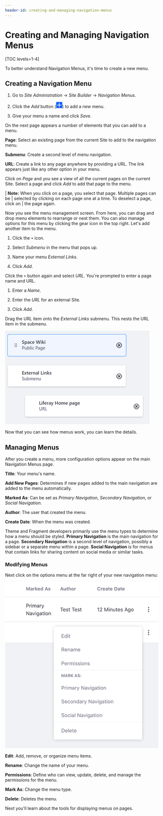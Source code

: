 ```yaml
---
header-id: creating-and-managing-navigation-menus
---
```


# Creating and Managing Navigation Menus

[TOC levels=1-4]

To better understand Navigation Menus, it's time to create a new menu.

## Creating a Navigation Menu

1.  Go to *Site Administration* &rarr; *Site Builder* &rarr; *Navigation Menus*.

2.  Click the *Add* button (![Add Page](../../../../images/icon-add.png)) to add
    a new menu.

3.  Give your menu a name and click *Save*.

On the next page appears a number of elements that you can add to a menu.

**Page**: Select an existing page from the current Site to add to the navigation
menu.

**Submenu**: Create a second level of menu navigation.

**URL**: Create a link to any page anywhere by providing a URL. The link appears
just like any other option in your menu.
 
Click on *Page* and you see a view of all the current pages on the current Site.
Select a page and click *Add* to add that page to the menu.

| **Note:** When you click on a page, you select that page. Multiple pages can be
| selected by clicking on each page one at a time. To deselect a page, click on
| the page again.

Now you see the menu management screen. From here, you can drag and drop menu
elements to rearrange or nest them. You can also manage options for this menu by
clicking the gear icon in the top right. Let's add another item to the menu.

1.  Click the `+` icon.

2.  Select *Submenu* in the menu that pops up.

3.  Name your menu *External Links*.

4.  Click *Add*.

Click the `+` button again and select *URL*. You're prompted to enter a page
name and URL.

1.  Enter a *Name*.

2.  Enter the *URL* for an external Site.

3.  Click *Add*.

Drag the URL item onto the *External Links* submenu. This nests the URL item in
the submenu.

![Figure 1: Menus can have a standard page, a submenu, and a URL link in the submenu.](../../../../images/basic-nav-menu.png)

Now that you can see how menus work, you can learn the details.

## Managing Menus

After you create a menu, more configuration options appear on the main
Navigation Menus page. 

**Title**: Your menu's name. 

**Add New Pages**: Determines if new pages added to the main navigation are
added to the menu automatically. 

**Marked As**: Can be set as *Primary Navigation*, *Secondary Navigation*, or
*Social Navigation*.
 
**Author**: The user that created the menu.

**Create Date**: When the menu was created.

Theme and Fragment developers primarily use the menu types to determine how
a menu should be styled. **Primary Navigation** is the main navigation for
a page. **Secondary Navigation** is a second level of navigation, possibly
a sidebar or a separate menu within a page. **Social Navigation** is for menus
that contain links for sharing content on social media or similar tasks.

### Modifying Menus

Next click on the options menu at the far right of your new navigation menu: 

![Figure 2: Menus with a standard page, a submenu, and a URL link in the submenu are created for different reasons.](../../../../images/nav-menu-options.png)

**Edit**: Add, remove, or organize menu items.

**Rename**: Change the name of your menu.

**Permissions**: Define who can view, update, delete, and manage the permissions
for the menu.
 
**Mark As**: Change the menu type.

**Delete**: Deletes the menu.

Next you'll learn about the tools for displaying menus on pages.
